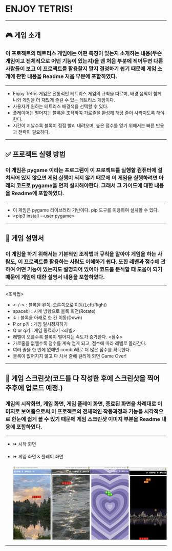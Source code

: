 # ENJOY TETRIS!
 ---
 ## 🎮 게임 소개
 ### 이 프로젝트의 테트리스 게임에는 어떤 특징이 있는지 소개하는 내용(무슨 게임이고 전체적으로 어떤 기능이 있는지)을 맨 처음 부분에 적어두면 다른 사람들이 보고 이 프로젝트를 활용할지 말지 결정하기 쉽기 때문에 게임 소개에 관한 내용을 Readme 처음 부분에 포함하였다.
 ---
 - Enjoy Tetris 게임은 전통적인 테트리스 게임의 규칙을 따르며, 배경 음악이 함께 나와 게임을 더 재밌게 즐길 수 있는 테트리스 게임이다.
 - 사용자가 원하는 테트리스 배경색을 선택할 수 있다.
 - 플레이어는 떨어지는 블록을 조작하여 가로줄을 완성해 해당 줄이 사라지도록 해야 한다.
 - 시간이 지날수록 블록이 점점 빨리 내려오며, 높은 점수를 얻기 위해서는 빠른 반응과 전략이 필요하다.
 ---
 ## ✅ 프로젝트 실행 방법
 ### 이 게임은 pygame 이라는 프로그램이 이 프로젝트를 실행할 컴퓨터에 설치되어 있지 않으면 게임 실행이 되지 않기 때문에 이 게임을 실행하려면 아래의 코드로 pygame을 먼저 설치해야한다. 그래서 그 가이드에 대한 내용을 Readme에 포함하였다.
 ---
 - 이 게임은 pygame 라이브러리 기반이다. pip 도구를 이용하여 설치할 수 있다.
 - <pip3 install --user pygame>
 ---
 ## 📄 게임 설명서
 ### 이 게임을 하기 위해서는 기본적인 조작법과 규칙을 알아야 게임을 하는 사람도, 이 프로젝트를 활용하는 사람도 이해하기 쉽다. 또한 레벨과 점수에 관하여 어떤 기능이 있는지도 설명되어 있어야 코드를 분석할 때 도움이 되기 때문에 게임에 대한 설명서 내용을 포함하였다.
 ---
 <조작법>
 - <-/-> : 블록을 왼쪽, 오른쪽으로 이동(Left/Right)
 - space바 : 시계 방향으로 블록 회전(Rotate)
 - ↓ : 블록을 아래로 한 칸 이동(Down)
 - P or p키 : 게임 일시정지하기
 - Q or q키 : 게임 종료하기
 <레벨>
 - 레벨이 오를수록 블록이 떨어지는 속도가 증가한다.
 <점수>
 - 가로줄을 없앨수록 점수를 계속 얻게 되고, 점수에 따라 레벨로 올라간다.
 - 여러 줄을 한 번에 없애면 combo배로 더 많은 점수를 획득한다.
 - 블록이 없어지지 않고 다 차서 줄에 걸리게 되면 Game Over!
 ---
 ## 📸 게임 스크린샷(코드를 다 작성한 후에 스크린샷을 찍어 추후에 업로드 예정.)
 ### 게임의 시작화면, 게임 화면, 게임 플레이 화면, 종료된 화면을 차례대로 이미지로 보여줌으로써 이 프로젝트의 전체적인 작동과정과 기능을 시각적으로 한눈에 쉽게 볼 수 있기 때문에 게임 스크린샷 이미지 부분을 Readme 내용에 포함하였다.
 ---
 - ⏩️ 시작 화면
 - ⏩️ 게임 화면 & 플레이 화면

    ![txt](./Game_background.png) 

 ---



